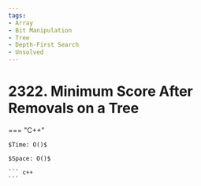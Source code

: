 ```yaml
---
tags:
- Array
- Bit Manipulation
- Tree
- Depth-First Search
- Unsolved
---
```



# 2322. Minimum Score After Removals on a Tree

=== "C++"

    $Time: O()$

    $Space: O()$

    ``` c++
    ```